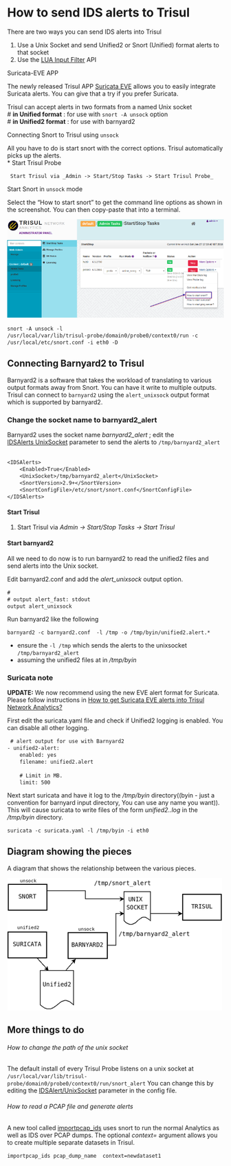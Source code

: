 # How to send IDS alerts to Trisul

There are two ways you can send IDS alerts into Trisul

1.  Use a Unix Socket and send Unified2 or Snort (Unified) format alerts
    to that socket
2.  Use the [LUA Input Filter](/docs/lua/inputfilter.html) API 

Suricata-EVE APP


The newly released Trisul APP [Suricata
EVE](https://medium.com/@vivekrj/how-to-get-suricata-eve-alerts-into-trisul-network-analytics-and-why-f3015d7280e0)
allows you to easily integrate Suricata alerts. You can give that a try
if you prefer Suricata.


Trisul can accept alerts in two formats from a named Unix socket  
\# **in Unified format** : for use with `snort -A unsock` option  
\# **in Unified2 format** : for use with barnyard2


Connecting Snort to Trisul using `unsock`


All you have to do is start snort with the correct options. Trisul
automatically picks up the alerts.  
\* Start Trisul Probe

``` 
 Start Trisul via _Admin -> Start/Stop Tasks -> Start Trisul Probe_
```


Start Snort in `unsock` mode


Select the “How to start snort” to get the command line options as shown
in the screenshot. You can then copy-paste that into a terminal.

![](images/start_snort.png)

```language-lua
snort -A unsock -l
/usr/local/var/lib/trisul-probe/domain0/probe0/context0/run -c
/usr/local/etc/snort.conf -i eth0 -D
```

## Connecting Barnyard2 to Trisul

Barnyard2 is a software that takes the workload of translating to
various output formats away from Snort. You can have it write to
multiple outputs. Trisul can connect to `barnyard2` using the
`alert_unixsock` output format which is supported by barnyard2.

### Change the socket name to barnyard2\_alert

Barnyard2 uses the socket name *barnyard2\_alert* ; edit the  
[IDSAlerts UnixSocket](/docs/ref/trisulconfig.html#idsalerts) parameter
to send the alerts to `/tmp/barnyard2_alert`

``` language-xml

<IDSAlerts>
    <Enabled>True</Enabled>
    <UnixSocket>/tmp/barnyard2_alert</UnixSocket>
    <SnortVersion>2.9+</SnortVersion>
    <SnortConfigFile>/etc/snort/snort.conf</SnortConfigFile>
</IDSAlerts>
```

#### Start Trisul

1.  Start Trisul via *Admin -\> Start/Stop Tasks -\> Start Trisul*

#### Start barnyard2

All we need to do now is to run barnyard2 to read the unified2 files and
send alerts into the Unix socket.

Edit barnyard2.conf and add the *alert\_unixsock* output option.

    #
    # output alert_fast: stdout
    output alert_unixsock

Run barnyard2 like the following

    barnyard2 -c barnyard2.conf  -l /tmp -o /tmp/byin/unified2.alert.*

  - ensure the `-l /tmp` which sends the alerts to the unixsocket
    `/tmp/barnyard2_alert` 
  - assuming the unified2 files at in */tmp/byin*

### Suricata note

**UPDATE:** We now recommend using the new EVE alert format for
Suricata. Please follow instructions in [How to get Suricata EVE alerts
into Trisul Network
Analytics?](https://medium.com/@vivekrj/how-to-get-suricata-eve-alerts-into-trisul-network-analytics-and-why-f3015d7280e0)

First edit the suricata.yaml file and check if Unified2 logging is
enabled. You can disable all other logging.

``` language=yaml
 # alert output for use with Barnyard2
- unified2-alert:
    enabled: yes
    filename: unified2.alert

    # Limit in MB.
    limit: 500
```

Next start suricata and have it log to the */tmp/byin* directory((byin -
just a convention for barnyard input directory, You can use any name you
want)). This will cause suricata to write files of the form
*unified2..log* in the */tmp/byin* directory.

``` language-bash
suricata -c suricata.yaml -l /tmp/byin -i eth0
```

## Diagram showing the pieces

A diagram that shows the relationship between the various pieces.

![](images/unsock.png)



## More things to do


###### How to change the path of the unix socket


The default install of every Trisul Probe listens on a unix socket at
`/usr/local/var/lib/trisul-probe/domain0/probe0/context0/run/snort_alert`
You can change this by editing the
[IDSAlert/UnixSocket](/docs/ref/trisulconfig.html#idsalerts) parameter
in the config file.


###### How to read a PCAP file and generate alerts


A new tool called [importpcap\_ids](/docs/ug/basicusage/snort.html) uses
snort to run the normal Analytics as well as IDS over PCAP dumps. The
optional *context=* argument allows you to create multiple separate
datasets in Trisul.

``` language-bash
importpcap_ids pcap_dump_name  context=newdataset1
```
